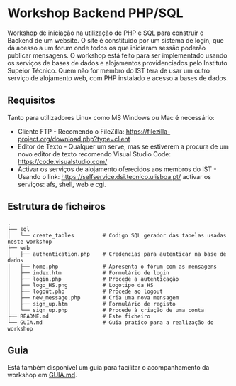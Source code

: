 # Workshop Backend PHP/SQL
Workshop de iniciação na utilização de PHP e SQL para construir o Backend de um website. O site é constituido por um sistema de login, que dá acesso a um forum onde todos os que iniciaram sessão poderão publicar mensagens. O workshop está feito para ser implementado usando os serviços de bases de dados e alojamentos providenciados pelo Instituto Supeior Técnico. Quem não for membro do IST tera de usar um outro serviço de alojamento web, com PHP instalado e acesso a bases de dados.

## Requisitos
Tanto para utilizadores Linux como MS Windows ou Mac é necessário:
 
 * Cliente FTP - Recomendo o FileZilla: https://filezilla-project.org/download.php?type=client
 * Editor de Texto - Qualquer um serve, mas se estiverem a procura de um novo editor de texto recomendo Visual Studio Code: https://code.visualstudio.com/
 * Activar os serviços de alojamento oferecidos aos membros do IST - Usando o link: https://selfservice.dsi.tecnico.ulisboa.pt/ activar os serviços: afs, shell, web e cgi.

## Estrutura de ficheiros

````
.
├── sql
│   └── create_tables         # Codigo SQL gerador das tabelas usadas neste workshop
├── web
│   ├── authentication.php    # Credencias para autenticar na base de dados
│   ├── home.php              # Apresenta o fórum com as mensagens
│   ├── index.htm             # Formulário de login
│   ├── login.php             # Procede a autenticação
│   ├── logo_HS.png           # Logotipo da HS
│   ├── logout.php            # Procede ao logout
│   ├── new_message.php       # Cria uma nova mensagem
│   ├── sign_up.htm           # Formulário de registo
│   └── sign_up.php           # Procede à criação de uma conta
├── README.md                 # Este ficheiro
└── GUIA.md                   # Guia pratico para a realização do workshop
````

## Guia

Está também disponível um guia para facilitar o acompanhamento da workshop em [GUIA.md](./GUIA.md).
